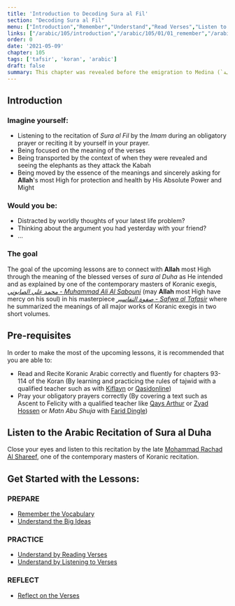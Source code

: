 ```yaml
---
title: 'Introduction to Decoding Sura al Fil'
section: "Decoding Sura al Fil"
menu: ["Introduction","Remember","Understand","Read Verses","Listen to Verses","Apply the Verses","Reflect on the Verses"]
links: ["/arabic/105/introduction","/arabic/105/01/01_remember","/arabic/105/01/02_understand","/arabic/105/02/01_read-verses","/arabic/105/02/02_listen-verses","/arabic/105/02/03_apply-verses","/arabic/105/03/01_reflect-verses"]
order: 0
date: '2021-05-09'
chapter: 105
tags: ['tafsir', 'koran', 'arabic']
draft: false
summary: This chapter was revealed before the emigration to Medina (`مكية`). It talks about the story of the people of the elephant whilst they were proceeding to destroy the Kabah, most elevated.
---
```

## Introduction
### Imagine yourself:
- Listening to the recitation of *Sura al Fil* by the *Imam* during an obligatory prayer or reciting it by yourself in your prayer.
- Being focused on the meaning of the verses
- Being transported by the context of when they were revealed and seeing the elephants as they attack the Kabah
- Being moved by the essence of the meanings and sincerely asking for **Allah**'s most High for protection and health by His Absolute Power and Might

### Would you be:
- Distracted by worldly thoughts of your latest life problem? 
- Thinking about the argument you had yesterday with your friend?
- ...

### The goal
The goal of the upcoming lessons are to connect with **Allah** most High through the meaning of the blessed verses of *sura al Duha* as He intended and as explained by one of the contemporary masters of Koranic exegis, [*محمد علي الصابوني - Muhammad Ali Al Sabouni*](https://ar.wikipedia.org/wiki/%D9%85%D8%AD%D9%85%D8%AF_%D8%B9%D9%84%D9%8A_%D8%A7%D9%84%D8%B5%D8%A7%D8%A8%D9%88%D9%86%D9%8A) (may **Allah** most High have mercy on his soul) in his masterpiece [*صفوة التفاسير - Safwa al Tafasir*](https://ar.wikipedia.org/wiki/%D8%B5%D9%81%D9%88%D8%A9_%D8%A7%D9%84%D8%AA%D9%81%D8%A7%D8%B3%D9%8A%D8%B1#:~:text=%D8%B5%D9%81%D9%88%D8%A9%20%D8%A7%D9%84%D8%AA%D9%81%D8%A7%D8%B3%D9%8A%D8%B1%20%D9%83%D8%AA%D8%A7%D8%A8%20%D9%81%D9%8A%20%D8%B9%D9%84%D9%85,%D8%A3%D9%82%D9%88%D8%A7%D9%84%20%D8%A3%D8%A6%D9%85%D8%A9%20%D8%A7%D9%84%D8%AA%D9%81%D8%B3%D9%8A%D8%B1%D8%8C%20%D8%A8%D8%A3%D8%B3%D9%84%D9%88%D8%A8%20%D9%85%D9%8A%D8%B3%D8%B1) where he summarized the meanings of all major works of Koranic exegis in two short volumes.

## Pre-requisites
In order to make the most of the upcoming lessons, it is recommended that you are able to:
- Read and Recite Koranic Arabic correctly and fluently for chapters 93-114 of the Koran (By learning and practicing the rules of tajwid with a qualified teacher such as with [Kiflayn](https://kiflayn.com/product/one-on-one-tajweed-level-2-the-juz-amma/) or [Qasidonline](https://qasidonline.com/product/tajweed-pronunciation/))
- Pray your obligatory prayers correctly (By covering a text such as Ascent to Felicity with a qualified teacher like [Qays Arthur](https://www.qaysarthur.net/#texts) or [Zyad Hossen](https://kiflayn.com/product/ascent-to-felicity-part-1-purification-and-prayer-zyad-hossen/) or *Matn Abu Shuja* with [Farid Dingle](https://kiflayn.com/product/essentials-of-purity-prayer-and-fasting-matn-abu-shuja-part-1-farid-dingle/))

## Listen to the Arabic Recitation of Sura al Duha
Close your eyes and listen to this recitation by the late [Mohammad Rachad Al Shareef](https://qurancentral.com/audio/mohammad-rachad-al-shareef/), one of the contemporary masters of Koranic recitation. 
<FullAudioPlayer title="Recitation of Sura al Fil" author="Mohammad Rachad Al Shareef" episode="Chapter 105" audio="/static/audio/105 Al-Fil.mp3"/>

## Get Started with the Lessons:
### PREPARE
- [Remember the Vocabulary](/arabic/105/01/01_remember)
- [Understand the Big Ideas](/arabic/105/01/02_understand)
### PRACTICE
- [Understand by Reading Verses](/arabic/105/02/01_read-verses)
- [Understand by Listening to Verses](/arabic/105/02/02_listen-verses) 
### REFLECT
- [Reflect on the Verses](/arabic/105/03/01_reflect-verses)  